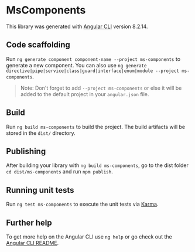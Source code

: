 # MsComponents

This library was generated with [Angular CLI](https://github.com/angular/angular-cli) version 8.2.14.

## Code scaffolding

Run `ng generate component component-name --project ms-components` to generate a new component. You can also use `ng generate directive|pipe|service|class|guard|interface|enum|module --project ms-components`.
> Note: Don't forget to add `--project ms-components` or else it will be added to the default project in your `angular.json` file. 

## Build

Run `ng build ms-components` to build the project. The build artifacts will be stored in the `dist/` directory.

## Publishing

After building your library with `ng build ms-components`, go to the dist folder `cd dist/ms-components` and run `npm publish`.

## Running unit tests

Run `ng test ms-components` to execute the unit tests via [Karma](https://karma-runner.github.io).

## Further help

To get more help on the Angular CLI use `ng help` or go check out the [Angular CLI README](https://github.com/angular/angular-cli/blob/master/README.md).

